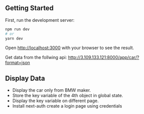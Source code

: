 ## Getting Started

First, run the development server:

```bash
npm run dev
# or
yarn dev
```

Open [http://localhost:3000](http://localhost:3000) with your browser to see the result.

Get data from the follwing api: http://3.109.133.121:8000/app/car/?format=json

## Display Data

- Display the car only from BMW maker.
- Store the key variable of the 4th object in global state.
- Display the key variable on different page.
- Install next-auth create a login page using credentials

